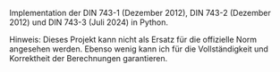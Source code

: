Implementation der DIN 743-1 (Dezember 2012), DIN 743-2 (Dezember 2012) und DIN 743-3 (Juli 2024) in Python.

Hinweis: Dieses Projekt kann nicht als Ersatz für die offizielle Norm angesehen werden. Ebenso wenig kann ich für die Vollständigkeit und Korrektheit der Berechnungen garantieren.
